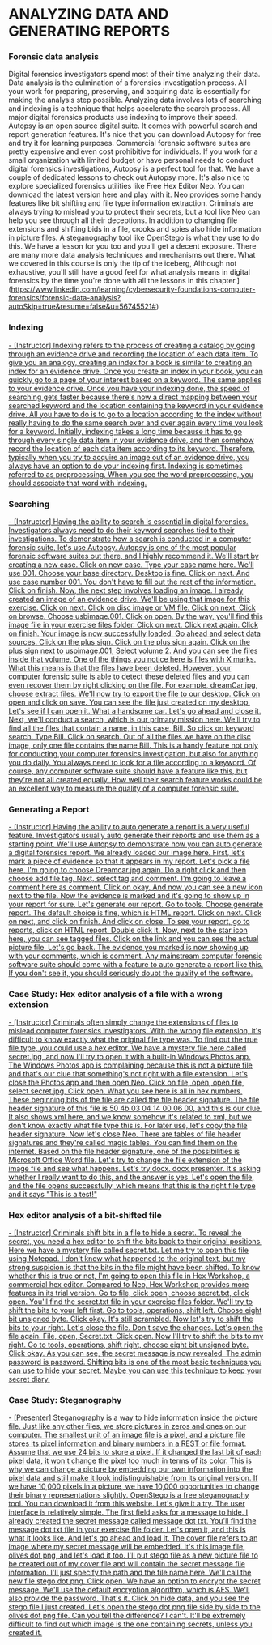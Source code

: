 # ANALYZING DATA AND GENERATING REPORTS

### **Forensic data analysis**

Digital forensics investigators spend most of their time analyzing their data. Data analysis is the culmination of a forensics investigation process. All your work for preparing, preserving, and acquiring data is essentially for making the analysis step possible. Analyzing data involves lots of searching and indexing is a technique that helps accelerate the search process. All major digital forensics products use indexing to improve their speed. Autopsy is an open source digital suite. It comes with powerful search and report generation features. It's nice that you can download Autopsy for free and try it for learning purposes. Commercial forensic software suites are pretty expensive and even cost prohibitive for individuals. If you work for a small organization with limited budget or have personal needs to conduct digital forensics investigations, Autopsy is a perfect tool for that. We have a couple of dedicated lessons to check out Autopsy more. It's also nice to explore specialized forensics utilities like Free Hex Editor Neo. You can download the latest version here and play with it. Neo provides some handy features like bit shifting and file type information extraction. Criminals are always trying to mislead you to protect their secrets, but a tool like Neo can help you see through all their deceptions. In addition to changing file extensions and shifting bids in a file, crooks and spies also hide information in picture files. A steganography tool like OpenStego is what they use to do this. We have a lesson for you too and you'll get a decent exposure. There are many more data analysis techniques and mechanisms out there. What we covered in this course is only the tip of the iceberg, Although not exhaustive, you'll still have a good feel for what analysis means in digital forensics by the time you're done with all the lessons in this chapter.](https://www.linkedin.com/learning/cybersecurity-foundations-computer-forensics/forensic-data-analysis?autoSkip=true&resume=false&u=56745521#)

### **Indexing**

[\- \[Instructor\] Indexing refers to the process of creating a catalog by going through an evidence drive and recording the location of each data item. To give you an analogy, creating an index for a book is similar to creating an index for an evidence drive. Once you create an index in your book, you can quickly go to a page of your interest based on a keyword. The same applies to your evidence drive. Once you have your indexing done, the speed of searching gets faster because there's now a direct mapping between your searched keyword and the location containing the keyword in your evidence drive. All you have to do is to go to a location according to the index without really having to do the same search over and over again every time you look for a keyword. Initially, indexing takes a long time because it has to go through every single data item in your evidence drive, and then somehow record the location of each data item according to its keyword. Therefore, typically when you try to acquire an image out of an evidence drive, you always have an option to do your indexing first. Indexing is sometimes referred to as preprocessing. When you see the word preprocessing, you should associate that word with indexing.](https://www.linkedin.com/learning/cybersecurity-foundations-computer-forensics/indexing?resume=false&u=56745521#)

### **Searching**

[\- \[Instructor\] Having the ability to search is essential in digital forensics. Investigators always need to do their keyword searches tied to their investigations. To demonstrate how a search is conducted in a computer forensic suite, let's use Autopsy. Autopsy is one of the most popular forensic software suites out there, and I highly recommend it. We'll start by creating a new case. Click on new case. Type your case name here. We'll use 001\. Choose your base directory. Desktop is fine. Click on next. And use case number 001\. You don't have to fill out the rest of the information. Click on finish. Now, the next step involves loading an image. I already created an image of an evidence drive. We'll be using that image for this exercise. Click on next. Click on disc image or VM file. Click on next. Click on browse. Choose usbimage.001. Click on open. By the way, you'll find this image file in your exercise files folder. Click on next. Click next again. Click on finish. Your image is now successfully loaded. Go ahead and select data sources. Click on the plus sign. Click on the plus sign again. Click on the plus sign next to uspimage.001, Select volume 2\. And you can see the files inside that volume. One of the things you notice here is files with X marks. What this means is that the files have been deleted. However, your computer forensic suite is able to detect these deleted files and you can even recover them by right clicking on the file. For example, dreamCar.jpg, choose extract files. We'll now try to export the file to our desktop. Click on open and click on save. You can see the file just created on my desktop. Let's see if I can open it. What a handsome car. Let's go ahead and close it. Next, we'll conduct a search, which is our primary mission here. We'll try to find all the files that contain a name, in this case, Bill. So click on keyword search. Type Bill. Click on search. Out of all the files we have on the disc image, only one file contains the name Bill. This is a handy feature not only for conducting your computer forensics investigation, but also for anything you do daily. You always need to look for a file according to a keyword. Of course, any computer software suite should have a feature like this, but they're not all created equally. How well their search feature works could be an excellent way to measure the quality of a computer forensic suite.](https://www.linkedin.com/learning/cybersecurity-foundations-computer-forensics/searching?resume=false&u=56745521#)

### **Generating a Report**

[\- \[Instructor\] Having the ability to auto generate a report is a very useful feature. Investigators usually auto generate their reports and use them as a starting point. We'll use Autopsy to demonstrate how you can auto generate a digital forensics report. We already loaded our image here. First, let's mark a piece of evidence so that it appears in my report. Let's pick a file here. I'm going to choose Dreamcar.jpg again. Do a right click and then choose add file tag. Next, select tag and comment. I'm going to leave a comment here as comment. Click on okay. And now you can see a new icon next to the file. Now the evidence is marked and it's going to show up in your report for sure. Let's generate our report. Go to tools. Choose generate report. The default choice is fine, which is HTML report. Click on next. Click on next, and click on finish. And click on close. To see your report, go to reports, click on HTML report. Double click it. Now, next to the star icon here, you can see tagged files. Click on the link and you can see the actual picture file. Let's go back. The evidence you marked is now showing up with your comments, which is comment. Any mainstream computer forensic software suite should come with a feature to auto generate a report like this. If you don't see it, you should seriously doubt the quality of the software.](https://www.linkedin.com/learning/cybersecurity-foundations-computer-forensics/generating-a-rreport?resume=false&u=56745521#)

### **Case Study: Hex editor analysis of a file with a wrong extension**

[\- \[Instructor\] Criminals often simply change the extensions of files to mislead computer forensics investigators. With the wrong file extension, it's difficult to know exactly what the original file type was. To find out the true file type, you could use a hex editor. We have a mystery file here called secret.jpg, and now I'll try to open it with a built-in Windows Photos app. The Windows Photos app is complaining because this is not a picture file and that's our clue that something's not right with a file extension. Let's close the Photos app and then open Neo. Click on file, open, open file, select secret.jpg. Click open. What you see here is all in hex numbers. These beginning bits of the file are called the file header signature. The file header signature of this file is 50 4b 03 04 14 00 06 00, and this is our clue. It also shows xml here, and we know somehow it's related to xml, but we don't know exactly what file type this is. For later use, let's copy the file header signature. Now let's close Neo. There are tables of file header signatures and they're called magic tables. You can find them on the internet. Based on the file header signature, one of the possibilities is Microsoft Office Word file. Let's try to change the file extension of the image file and see what happens. Let's try docx. docx presenter. It's asking whether I really want to do this, and the answer is yes. Let's open the file, and the file opens successfully, which means that this is the right file type and it says "This is a test\!"](https://www.linkedin.com/learning/cybersecurity-foundations-computer-forensics/case-study-hex-editor-analysis-of-a-file-with-a-wrong-extension?resume=false&u=56745521#)

### **Hex editor analysis of a bit-shifted file**

[\- \[Instructor\] Criminals shift bits in a file to hide a secret. To reveal the secret, you need a hex editor to shift the bits back to their original positions. Here we have a mystery file called secret.txt. Let me try to open this file using Notepad. I don't know what happened to the original text, but my strong suspicion is that the bits in the file might have been shifted. To know whether this is true or not, I'm going to open this file in Hex Workshop, a commercial hex editor. Compared to Neo, Hex Workshop provides more features in its trial version. Go to file, click open, choose secret.txt, click open. You'll find the secret.txt file in your exercise files folder. We'll try to shift the bits to your left first. Go to tools, operations, shift left. Choose eight bit unsigned byte. Click okay. It's still scrambled. Now let's try to shift the bits to your right. Let's close the file. Don't save the changes. Let's open the file again. File, open, Secret.txt. Click open. Now I'll try to shift the bits to my right. Go to tools, operations, shift right, choose eight bit unsigned byte. Click okay. As you can see, the secret message is now revealed. The admin password is password. Shifting bits is one of the most basic techniques you can use to hide your secret. Maybe you can use this technique to keep your secret diary.](https://www.linkedin.com/learning/cybersecurity-foundations-computer-forensics/hex-editor-analysis-of-a-bit-shifted-file?resume=false&u=56745521#)

### **Case Study: Steganography**

[\- \[Presenter\] Steganography is a way to hide information inside the picture file. Just like any other files, we store pictures in zeros and ones on our computer. The smallest unit of an image file is a pixel, and a picture file stores its pixel information and binary numbers in a REST or file format. Assume that we use 24 bits to store a pixel. If it changed the last bit of each pixel data, it won't change the pixel too much in terms of its color. This is why we can change a picture by embedding our own information into the pixel data and still make it look indistinguishable from its original version. If we have 10,000 pixels in a picture, we have 10,000 opportunities to change their binary representations slightly. OpenStego is a free steganography tool. You can download it from this website. Let's give it a try. The user interface is relatively simple. The first field asks for a message to hide. I already created the secret message called message dot txt. You'll find the message dot txt file in your exercise file folder. Let's open it, and this is what it looks like. And let's go ahead and load it. The cover file refers to an image where my secret message will be embedded. It's this image file, olives dot png, and let's load it too. I'll put stego file as a new picture file to be created out of my cover file and will contain the secret message file information. I'll just specify the path and the file name here. We'll call the new file stego dot png. Click open. We have an option to encrypt the secret message. We'll use the default encryption algorithm, which is AES. We'll also provide the password. That's it. Click on hide data, and you see the stego file I just created. Let's open the stego dot png file side by side to the olives dot png file. Can you tell the difference? I can't. It'll be extremely difficult to find out which image is the one containing secrets, unless you created it.](https://www.linkedin.com/learning/cybersecurity-foundations-computer-forensics/case-study-steganography?resume=false&u=56745521#)
